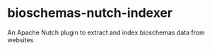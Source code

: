 # bioschemas-nutch-indexer
An Apache Nutch plugin to extract and index bioschemas data from websites
